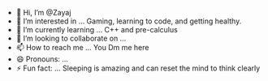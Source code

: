 - 👋 Hi, I’m @Zayaj
- 👀 I’m interested in ... Gaming, learning to code, and getting healthy.
- 🌱 I’m currently learning ... C++ and pre-calculus
- 💞️ I’m looking to collaborate on ...
- 📫 How to reach me ... You Dm me here
- 😄 Pronouns: ...
- ⚡ Fun fact: ... Sleeping is amazing and can reset the mind to think clearly

<!---
Zayaj/Zayaj is a ✨ special ✨ repository because its `README.md` (this file) appears on your GitHub profile.
You can click the Preview link to take a look at your changes.
--->
